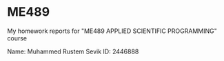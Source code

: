 # ME489
My homework reports for "ME489 APPLIED SCIENTIFIC PROGRAMMING" course

Name: Muhammed Rustem Sevik
ID: 2446888
